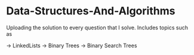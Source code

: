 # Data-Structures-And-Algorithms
Uploading the solution to every question that I solve. Includes topics such as

-> LinkedLists
-> Binary Trees
-> Binary Search Trees
